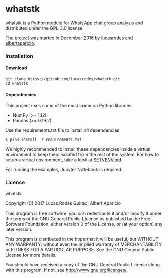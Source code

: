 # whatstk

whatstk is a Python module for WhatsApp chat group analysis and distributed under the GPL-3.0 license.

The project was started in December 2016 by [lucasrodes](github.com/lucasrodes) and [albertaparicio](github.com/albertaparicio).


### Installation

#### Download

```
git clone https://github.com/lucasrodes/whatstk.git
cd whatstk
```

#### Dependencies

This project uses some of the most common Python libraries:

- NumPy (>= 1.12)
- Pandas (>= 0.19.2)

Use the requirements.txt file to install all dependencies

`$ pip3 install -r requirements.txt`

We highly recommended to install these dependencies inside a virtual environment to keep them isolated from the rest of the system. For how to setup a virtual environment, take a look at [SETVENV.md](SETVENV.md).

For running the examples, Jupyter Notebook is required.


### License

whatstk

Copyright (C) 2017 Lucas Rodés Guirao, Albert Aparicio

This program is free software: you can redistribute it and/or modify it under the terms of the GNU General Public License as published by the Free Software Foundation, either version 3 of the License, or (at your option) any later version.

This program is distributed in the hope that it will be useful, but WITHOUT ANY WARRANTY; without even the implied warranty of MERCHANTABILITY or FITNESS FOR A PARTICULAR PURPOSE. See the GNU General Public License for more details.

You should have received a copy of the GNU General Public License along with this program. If not, see http://www.gnu.org/licenses/.

